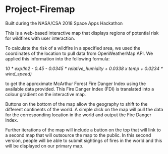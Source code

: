 # Project-Firemap
Built during the NASA/CSA 2018 Space Apps Hackathon

This is a web-based interactive map that displays regions of potential risk for wildfires with user interaction.

To calculate the risk of a wildfire in a specified area, we used the coordinates of the location to pull data from OpenWeatherMap API.
We applied this information into the following formula:

*10 * exp(ln2 - 0.45 - 0.0345 * relative_humidity + 0.0338 x temp + 0.0234 * wind_speed)*

to get the approximate McArthur Forest Fire Danger Index using the available data provided.
This Fire Danger Index (FDI) is translated into a colour gradient on the interactive map.

Buttons on the bottom of the map allow the geography to shift to the different continents of the world. 
A simple click on the map will pull the data for the corresponding location in the world and output the Fire Danger Index.

Further iterations of the map will include a button on the top that will link to a second map that will outsource the map to the public.
In this second version, people will be able to submit sightings of fires in the world and this will be displayed on our primary map.
